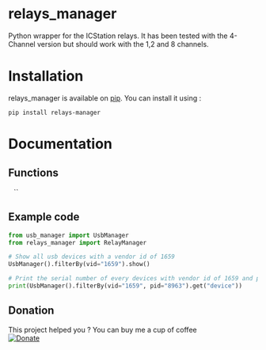 # relays_manager

Python wrapper for the ICStation relays.
It has been tested with the 4-Channel version but should work with the 1,2 and 8 channels.

# Installation
relays_manager is available on [pip](https://pypi.python.org/pypi/relays_manager). You can install it using :

``` shell
pip install relays-manager
```

# Documentation

## Functions
``
``
``

## Example code

``` python
from usb_manager import UsbManager
from relays_manager import RelayManager

# Show all usb devices with a vendor id of 1659
UsbManager().filterBy(vid="1659").show()

# Print the serial number of every devices with vendor id of 1659 and pid of 8963
print(UsbManager().filterBy(vid="1659", pid="8963").get("device"))
```

## Donation

This project helped you ? You can buy me a cup of coffee  
[![Donate](https://img.shields.io/badge/Donate-PayPal-green.svg)](https://www.paypal.com/cgi-bin/webscr?cmd=_s-xclick&hosted_button_id=EWHGT3M9899J6)

